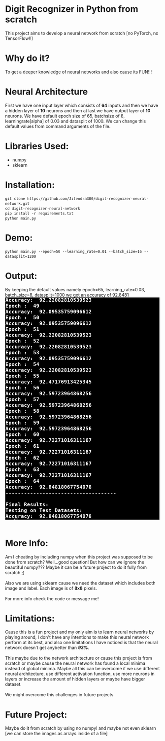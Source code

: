 # Digit Recognizer in Python from scratch
This project aims to develop a neural network from scratch [no PyTorch, no TensorFlow!!]
    
# Why do it?
To get a deeper knowledge of neural networks and also cause its FUN!!!
    
# Neural Architecture
First we have one input layer which consists of **64** inputs and then we have a hidden layer of **10** neurons and then at last we have output layer of **10** neurons. We have default epoch size of 65, batchsize of 8, learningrate[alpha] of 0.03 and datasplit of 1000. We can change this default values from command arguments of the file.

# Libraries Used:
- numpy
- sklearn

# Installation:
    git clone https://github.com/Jitendra300/digit-recognizer-neural-network.git
    cd digit-recognizer-neural-network
    pip install -r requirements.txt
    python main.py

# Demo:
    python main.py --epoch=50 --learning_rate=0.01 --batch_size=16 --datasplit=1200
    
# Output:
By keeping the default values namely epoch=65, learning_rate=0.03, batch_size=8, datasplit=1000 we get an accuracy of 92.8481 <br>
![Output 1](/images/output.png)
<br><br>

# More Info:
Am I cheating by including numpy when this project was supposed to be done from scratch? Well...good question! But how can we ignore the beautiful numpy??? Maybe it can be a future project to do it fully from scratch ;) <br><br>
Also we are using sklearn cause we need the dataset which includes both image and label. Each image is of **8x8** pixels. <br><br>
For more info check the code or message me!

# Limitations:
Cause this is a fun project and my only aim is to learn neural networks by playing around, I don't have any intentions to make this neural network perform at its best, and also one limitations I have noticed is that the neural network doesn't get anybetter than ***93%***.<br><br>
This maybe due to the network architecture or cause this project is from scratch or maybe cause the neural network has found a local minima instead of global minima. Maybe all this can be overcome if we use different neural architecture, use different activation function, use more neurons in layers or increase the amount of hidden layers or maybe have bigger dataset.<br><br>
We might overcome this challenges in future projects

# Future Project:
Maybe do it from scratch by using no numpy! and maybe not even sklearn [we can store the images as arrays inside of a file]
